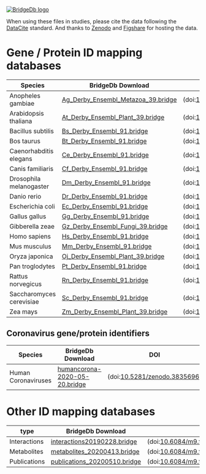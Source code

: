 <a href="https://bridgedb.github.io/">![BridgeDb logo](https://github.com/bridgedb/bridgedb.github.io/blob/master/images/cropped-logo_BridgeDbtop.png?raw=true)</a>

When using these files in studies, please cite the data following the [DataCite](https://datacite.org/) standard.
And thanks to 
[Zenodo](https://zenodo.org/) and
[Figshare](https://figshare.com/)
for hosting the data.

# Gene / Protein ID mapping databases

| Species | BridgeDb Download | DOI |
|-------|--------|---------|
| <script type="application/ld+json">{"@type": "Dataset","name": "Ag_Derby_Ensembl_Metazoa_39.bridge","description": "BridgeDb identifier mapping file for Anopheles gambiae","identifier": "10.5281/zenodo.3667670","keywords": "BridgeDb, mapping file, identifier, null","url": "https://zenodo.org/record/3667670/files/Ag_Derby_Ensembl_Metazoa_39.bridge?download=1"}</script> Anopheles gambiae | [Ag_Derby_Ensembl_Metazoa_39.bridge](https://zenodo.org/record/3667670/files/Ag_Derby_Ensembl_Metazoa_39.bridge?download=1) | (doi:[10.5281/zenodo.3667670](https://doi.org/10.5281/zenodo.3667670)) |
| <script type="application/ld+json">{"@type": "Dataset","name": "At_Derby_Ensembl_Plant_39.bridge","description": "BridgeDb identifier mapping file for Arabidopsis thaliana","identifier": "10.5281/zenodo.3667670","keywords": "BridgeDb, mapping file, identifier, null","url": "https://zenodo.org/record/3667670/files/At_Derby_Ensembl_Plant_39.bridge?download=1"}</script> Arabidopsis thaliana | [At_Derby_Ensembl_Plant_39.bridge](https://zenodo.org/record/3667670/files/At_Derby_Ensembl_Plant_39.bridge?download=1) | (doi:[10.5281/zenodo.3667670](https://doi.org/10.5281/zenodo.3667670)) |
| <script type="application/ld+json">{"@type": "Dataset","name": "Bs_Derby_Ensembl_91.bridge","description": "BridgeDb identifier mapping file for Bacillus subtilis","identifier": "10.5281/zenodo.3667670","keywords": "BridgeDb, mapping file, identifier, null","url": "https://zenodo.org/record/3667670/files/Bs_Derby_Ensembl_91.bridge?download=1"}</script> Bacillus subtilis | [Bs_Derby_Ensembl_91.bridge](https://zenodo.org/record/3667670/files/Bs_Derby_Ensembl_91.bridge?download=1) | (doi:[10.5281/zenodo.3667670](https://doi.org/10.5281/zenodo.3667670)) |
| <script type="application/ld+json">{"@type": "Dataset","name": "Bt_Derby_Ensembl_91.bridge","description": "BridgeDb identifier mapping file for Bos taurus","identifier": "10.5281/zenodo.3667670","keywords": "BridgeDb, mapping file, identifier, null","url": "https://zenodo.org/record/3667670/files/Bt_Derby_Ensembl_91.bridge?download=1"}</script> Bos taurus | [Bt_Derby_Ensembl_91.bridge](https://zenodo.org/record/3667670/files/Bt_Derby_Ensembl_91.bridge?download=1) | (doi:[10.5281/zenodo.3667670](https://doi.org/10.5281/zenodo.3667670)) |
| <script type="application/ld+json">{"@type": "Dataset","name": "Ce_Derby_Ensembl_91.bridge","description": "BridgeDb identifier mapping file for Caenorhabditis elegans","identifier": "10.5281/zenodo.3667670","keywords": "BridgeDb, mapping file, identifier, null","url": "https://zenodo.org/record/3667670/files/Ce_Derby_Ensembl_91.bridge?download=1"}</script> Caenorhabditis elegans | [Ce_Derby_Ensembl_91.bridge](https://zenodo.org/record/3667670/files/Ce_Derby_Ensembl_91.bridge?download=1) | (doi:[10.5281/zenodo.3667670](https://doi.org/10.5281/zenodo.3667670)) |
| <script type="application/ld+json">{"@type": "Dataset","name": "Cf_Derby_Ensembl_91.bridge","description": "BridgeDb identifier mapping file for Canis familiaris","identifier": "10.5281/zenodo.3667670","keywords": "BridgeDb, mapping file, identifier, null","url": "https://zenodo.org/record/3667670/files/Cf_Derby_Ensembl_91.bridge?download=1"}</script> Canis familiaris | [Cf_Derby_Ensembl_91.bridge](https://zenodo.org/record/3667670/files/Cf_Derby_Ensembl_91.bridge?download=1) | (doi:[10.5281/zenodo.3667670](https://doi.org/10.5281/zenodo.3667670)) |
| <script type="application/ld+json">{"@type": "Dataset","name": "Dm_Derby_Ensembl_91.bridge","description": "BridgeDb identifier mapping file for Drosophila melanogaster","identifier": "10.5281/zenodo.3667670","keywords": "BridgeDb, mapping file, identifier, null","url": "https://zenodo.org/record/3667670/files/Dm_Derby_Ensembl_91.bridge?download=1"}</script> Drosophila melanogaster | [Dm_Derby_Ensembl_91.bridge](https://zenodo.org/record/3667670/files/Dm_Derby_Ensembl_91.bridge?download=1) | (doi:[10.5281/zenodo.3667670](https://doi.org/10.5281/zenodo.3667670)) |
| <script type="application/ld+json">{"@type": "Dataset","name": "Dr_Derby_Ensembl_91.bridge","description": "BridgeDb identifier mapping file for Danio rerio","identifier": "10.5281/zenodo.3667670","keywords": "BridgeDb, mapping file, identifier, null","url": "https://zenodo.org/record/3667670/files/Dr_Derby_Ensembl_91.bridge?download=1"}</script> Danio rerio | [Dr_Derby_Ensembl_91.bridge](https://zenodo.org/record/3667670/files/Dr_Derby_Ensembl_91.bridge?download=1) | (doi:[10.5281/zenodo.3667670](https://doi.org/10.5281/zenodo.3667670)) |
| <script type="application/ld+json">{"@type": "Dataset","name": "Ec_Derby_Ensembl_91.bridge","description": "BridgeDb identifier mapping file for Escherichia coli","identifier": "10.5281/zenodo.3667670","keywords": "BridgeDb, mapping file, identifier, null","url": "https://zenodo.org/record/3667670/files/Ec_Derby_Ensembl_91.bridge?download=1"}</script> Escherichia coli | [Ec_Derby_Ensembl_91.bridge](https://zenodo.org/record/3667670/files/Ec_Derby_Ensembl_91.bridge?download=1) | (doi:[10.5281/zenodo.3667670](https://doi.org/10.5281/zenodo.3667670)) |
| <script type="application/ld+json">{"@type": "Dataset","name": "Gg_Derby_Ensembl_91.bridge","description": "BridgeDb identifier mapping file for Gallus gallus","identifier": "10.5281/zenodo.3667670","keywords": "BridgeDb, mapping file, identifier, null","url": "https://zenodo.org/record/3667670/files/Gg_Derby_Ensembl_91.bridge?download=1"}</script> Gallus gallus | [Gg_Derby_Ensembl_91.bridge](https://zenodo.org/record/3667670/files/Gg_Derby_Ensembl_91.bridge?download=1) | (doi:[10.5281/zenodo.3667670](https://doi.org/10.5281/zenodo.3667670)) |
| <script type="application/ld+json">{"@type": "Dataset","name": "Gz_Derby_Ensembl_Fungi_39.bridge","description": "BridgeDb identifier mapping file for Gibberella zeae","identifier": "10.5281/zenodo.3667670","keywords": "BridgeDb, mapping file, identifier, null","url": "https://zenodo.org/record/3667670/files/Gz_Derby_Ensembl_Fungi_39.bridge?download=1"}</script> Gibberella zeae | [Gz_Derby_Ensembl_Fungi_39.bridge](https://zenodo.org/record/3667670/files/Gz_Derby_Ensembl_Fungi_39.bridge?download=1) | (doi:[10.5281/zenodo.3667670](https://doi.org/10.5281/zenodo.3667670)) |
| <script type="application/ld+json">{"@type": "Dataset","name": "Hs_Derby_Ensembl_91.bridge","description": "BridgeDb identifier mapping file for Homo sapiens","identifier": "10.5281/zenodo.3667670","keywords": "BridgeDb, mapping file, identifier, null","url": "https://zenodo.org/record/3667670/files/Hs_Derby_Ensembl_91.bridge?download=1"}</script> Homo sapiens | [Hs_Derby_Ensembl_91.bridge](https://zenodo.org/record/3667670/files/Hs_Derby_Ensembl_91.bridge?download=1) | (doi:[10.5281/zenodo.3667670](https://doi.org/10.5281/zenodo.3667670)) |
| <script type="application/ld+json">{"@type": "Dataset","name": "Mm_Derby_Ensembl_91.bridge","description": "BridgeDb identifier mapping file for Mus musculus","identifier": "10.5281/zenodo.3667670","keywords": "BridgeDb, mapping file, identifier, null","url": "https://zenodo.org/record/3667670/files/Mm_Derby_Ensembl_91.bridge?download=1"}</script> Mus musculus | [Mm_Derby_Ensembl_91.bridge](https://zenodo.org/record/3667670/files/Mm_Derby_Ensembl_91.bridge?download=1) | (doi:[10.5281/zenodo.3667670](https://doi.org/10.5281/zenodo.3667670)) |
| <script type="application/ld+json">{"@type": "Dataset","name": "Oj_Derby_Ensembl_Plant_39.bridge","description": "BridgeDb identifier mapping file for Oryza japonica","identifier": "10.5281/zenodo.3667670","keywords": "BridgeDb, mapping file, identifier, null","url": "https://zenodo.org/record/3667670/files/Oj_Derby_Ensembl_Plant_39.bridge?download=1"}</script> Oryza japonica | [Oj_Derby_Ensembl_Plant_39.bridge](https://zenodo.org/record/3667670/files/Oj_Derby_Ensembl_Plant_39.bridge?download=1) | (doi:[10.5281/zenodo.3667670](https://doi.org/10.5281/zenodo.3667670)) |
| <script type="application/ld+json">{"@type": "Dataset","name": "Pt_Derby_Ensembl_91.bridge","description": "BridgeDb identifier mapping file for Pan troglodytes","identifier": "10.5281/zenodo.3667670","keywords": "BridgeDb, mapping file, identifier, null","url": "https://zenodo.org/record/3667670/files/Pt_Derby_Ensembl_91.bridge?download=1"}</script> Pan troglodytes | [Pt_Derby_Ensembl_91.bridge](https://zenodo.org/record/3667670/files/Pt_Derby_Ensembl_91.bridge?download=1) | (doi:[10.5281/zenodo.3667670](https://doi.org/10.5281/zenodo.3667670)) |
| <script type="application/ld+json">{"@type": "Dataset","name": "Rn_Derby_Ensembl_91.bridge","description": "BridgeDb identifier mapping file for Rattus norvegicus","identifier": "10.5281/zenodo.3667670","keywords": "BridgeDb, mapping file, identifier, null","url": "https://zenodo.org/record/3667670/files/Rn_Derby_Ensembl_91.bridge?download=1"}</script> Rattus norvegicus | [Rn_Derby_Ensembl_91.bridge](https://zenodo.org/record/3667670/files/Rn_Derby_Ensembl_91.bridge?download=1) | (doi:[10.5281/zenodo.3667670](https://doi.org/10.5281/zenodo.3667670)) |
| <script type="application/ld+json">{"@type": "Dataset","name": "Sc_Derby_Ensembl_91.bridge","description": "BridgeDb identifier mapping file for Saccharomyces cerevisiae","identifier": "10.5281/zenodo.3667670","keywords": "BridgeDb, mapping file, identifier, null","url": "https://zenodo.org/record/3667670/files/Sc_Derby_Ensembl_91.bridge?download=1"}</script> Saccharomyces cerevisiae | [Sc_Derby_Ensembl_91.bridge](https://zenodo.org/record/3667670/files/Sc_Derby_Ensembl_91.bridge?download=1) | (doi:[10.5281/zenodo.3667670](https://doi.org/10.5281/zenodo.3667670)) |
| <script type="application/ld+json">{"@type": "Dataset","name": "Zm_Derby_Ensembl_Plant_39.bridge","description": "BridgeDb identifier mapping file for Zea mays","identifier": "10.5281/zenodo.3667670","keywords": "BridgeDb, mapping file, identifier, null","url": "https://zenodo.org/record/3667670/files/Zm_Derby_Ensembl_Plant_39.bridge?download=1"}</script> Zea mays | [Zm_Derby_Ensembl_Plant_39.bridge](https://zenodo.org/record/3667670/files/Zm_Derby_Ensembl_Plant_39.bridge?download=1) | (doi:[10.5281/zenodo.3667670](https://doi.org/10.5281/zenodo.3667670)) |

## Coronavirus gene/protein identifiers

| Species | BridgeDb Download | DOI |
|-------|--------|---------|
| <script type="application/ld+json">{"@type": "Dataset","name": "humancorona-2020-05-20.bridge","description": "BridgeDb identifier mapping file for Human Coronaviruses","identifier": "10.5281/zenodo.3835696","keywords": "BridgeDb, mapping file, identifier, null","url": "https://zenodo.org/record/3835696/files/humancorona-2020-05-20.bridge?download=1"}</script> Human Coronaviruses | [humancorona-2020-05-20.bridge](https://zenodo.org/record/3835696/files/humancorona-2020-05-20.bridge?download=1) | (doi:[10.5281/zenodo.3835696](https://doi.org/10.5281/zenodo.3835696)) |

# Other ID mapping databases

| type | BridgeDb Download | DOI |
|-------|--------|---------|
| <script type="application/ld+json">{"@type": "Dataset","name": "interactions20190228.bridge","description": "BridgeDb identifier mapping file for Interactions","identifier": "10.6084/m9.figshare.7782737.v1","keywords": "BridgeDb, mapping file, identifier, Interactions","url": "https://ndownloader.figshare.com/files/14488412"}</script> Interactions | [interactions20190228.bridge](https://ndownloader.figshare.com/files/14488412) | (doi:[10.6084/m9.figshare.7782737.v1](https://doi.org/10.6084/m9.figshare.7782737.v1)) |
| <script type="application/ld+json">{"@type": "Dataset","name": "metabolites_20200413.bridge","description": "BridgeDb identifier mapping file for Metabolites","identifier": "10.6084/m9.figshare.12278132.v1","keywords": "BridgeDb, mapping file, identifier, Metabolites","url": "https://ndownloader.figshare.com/files/22621442"}</script> Metabolites | [metabolites_20200413.bridge](https://ndownloader.figshare.com/files/22621442) | (doi:[10.6084/m9.figshare.12278132.v1](https://doi.org/10.6084/m9.figshare.12278132.v1)) |
| <script type="application/ld+json">{"@type": "Dataset","name": "publications_20200510.bridge","description": "BridgeDb identifier mapping file for Publications","identifier": "10.6084/m9.figshare.12278693.v2","keywords": "BridgeDb, mapping file, identifier, Publications","url": "https://ndownloader.figshare.com/files/22622720"}</script> Publications | [publications_20200510.bridge](https://ndownloader.figshare.com/files/22622720) | (doi:[10.6084/m9.figshare.12278693.v2](https://doi.org/10.6084/m9.figshare.12278693.v2)) |

